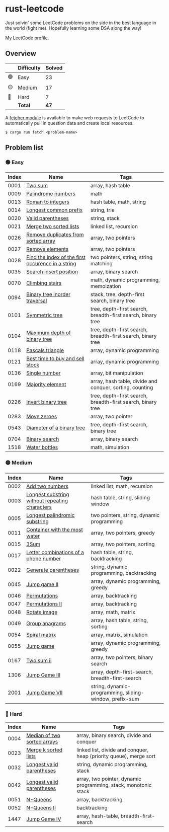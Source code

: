# rust-leetcode

Just solvin' some LeetCode problems on the side in the best language in the
world (fight me). Hopefully learning some DSA along the way!

[My LeetCode profile](https://leetcode.com/u/BenZeen/).

## Overview

|     | Difficulty | Solved |
| --- | ---------- | ------ |
| 🟢  | Easy       | 23     |
| 🟡  | Medium     | 17     |
| 🔴  | Hard       | 7      |
|     | **Total**  | **47** |## Fetcher

A
[fetcher module](https://github.com/BenDeJonge/rust-leetcode/tree/main/src/fetcher)
is available to make web requests to LeetCode to automatically pull in question
data and create local resources.

```
$ cargo run fetch <problem-name>
```

## Problem list

### 🟢 Easy

| Index | Name                                                                                                                                   | Tags                                                        |
| ----- | -------------------------------------------------------------------------------------------------------------------------------------- | ----------------------------------------------------------- |
| 0001  | [Two sum](https://leetcode.com/problems/two-sum/)                                                                                      | array, hash table                                           |
| 0009  | [Palindrome numbers](https://leetcode.com/problems/palindrome-number/)                                                                 | math                                                        |
| 0013  | [Roman to integers](https://leetcode.com/problems/roman-to-integer/)                                                                   | hash table, math, string                                    |
| 0014  | [Longest common prefix](https://leetcode.com/problems/longest-common-prefix/)                                                          | string, trie                                                |
| 0020  | [Valid parentheses](https://leetcode.com/problems/valid-parentheses/)                                                                  | string, stack                                               |
| 0021  | [Merge two sorted lists](https://leetcode.com/problems/merge-two-sorted-lists/)                                                        | linked list, recursion                                      |
| 0026  | [Remove duplicates from sorted array](https://leetcode.com/problems/merge-two-sorted-lists/)                                           | array, two pointers                                         |
| 0027  | [Remove elements](https://leetcode.com/problems/remove-element/)                                                                       | array, two pointers                                         |
| 0028  | [Find the index of the first occurence in a string](https://leetcode.com/problems/find-the-index-of-the-first-occurrence-in-a-string/) | two pointers, string, string matching                       |
| 0035  | [Search insert position](https://leetcode.com/problems/search-insert-position/)                                                        | array, binary search                                        |
| 0070  | [Climbing stairs](https://leetcode.com/problems/climbing-stairs/)                                                                      | math, dynamic programming, memoization                      |
| 0094  | [Binary tree inorder traversal](https://leetcode.com/problems/binary-tree-inorder-traversal/)                                          | stack, tree, depth-first search, binary tree                |
| 0101  | [Symmetric tree](https://leetcode.com/problems/symmetric-tree/)                                                                        | tree, depth-first search, breadth-first search, binary tree |
| 0104  | [Maximum depth of binary tree](https://leetcode.com/problems/maximum-depth-of-binary-tree/)                                            | tree, depth-first search, breadth-first search, binary tree |
| 0118  | [Pascals triangle](https://leetcode.com/problems/pascals-triangle/)                                                                    | array, dynamic programming                                  |
| 0121  | [Best time to buy and sell stock](https://leetcode.com/problems/best-time-to-buy-and-sell-stock/)                                      | array, dynamic programming                                  |
| 0136  | [Single number](https://leetcode.com/problems/single-number/)                                                                          | array, bit manipulation                                     |
| 0169  | [Majority element](https://leetcode.com/problems/majority-element/)                                                                    | array, hash table, divide and conquer, sorting, counting    |
| 0226  | [Invert binary tree](https://leetcode.com/problems/invert-binary-tree/)                                                                | tree, depth-first search, breadth-first search, binary tree |
| 0283  | [Move zeroes](https://leetcode.com/problems/move-zeroes/)                                                                              | array, two pointer                                          |
| 0543  | [Diameter of a binary tree](https://leetcode.com/problems/diameter-of-a-binary-tree/)                                                  | tree, depth-first search, binary tree                       |
| 0704  | [Binary search](https://leetcode.com/problems/binary-search/)                                                                          | array, binary search                                        |
| 1518  | [Water bottles](https://leetcode.com/problems/water-bottles/)                                                                          | math, simulation                                            |

### 🟡 Medium

| Index | Name                                                                                                                            | Tags                                            |
| ----- | ------------------------------------------------------------------------------------------------------------------------------- | ----------------------------------------------- |
| 0002  | [Add two numbers](https://leetcode.com/problems/add-two-numbers/)                                                               | linked list, math, recursion                    |
| 0003  | [Longest substring without repeating characters](https://leetcode.com/problems/longest-substring-without-repeating-characters/) | hash table, string, sliding window              |
| 0005  | [Longest palindromic substring](https://leetcode.com/problems/longest-palindromic-substring/)                                   | two pointers, string, dynamic programming       |
| 0011  | [Container with the most water](https://leetcode.com/problems/container-with-most-water/)                                       | array, two pointers, greedy                     |
| 0015  | [3Sum](https://leetcode.com/problems/3sum/)                                                                                     | array, two pointers, sorting                    |
| 0017  | [Letter combinations of a phone number](https://leetcode.com/problems/letter-combinations-of-a-phone-number/)                   | hash table, string, backtracking                |
| 0022  | [Generate parentheses](https://leetcode.com/problems/generate-parentheses/)                                                     | string, dynamic programming, backtracking       |
| 0045  | [Jump game II](https://leetcode.com/problems/jump-game-ii/)                                                                     | array, dynamic programming, greedy              |
| 0046  | [Permutations](https://leetcode.com/problems/permutations/)                                                                     | array, backtracking                             |
| 0047  | [Permutations II](https://leetcode.com/problems/permutations-ii/)                                                               | array, backtracking                             |
| 0048  | [Rotate image](https://leetcode.com/problems/rotate-image/)                                                                     | array, math, matrix                             |
| 0049  | [Group anagrams](https://leetcode.com/problems/group-anagrams/)                                                                 | array, hash table, string, sorting              |
| 0054  | [Spiral matrix](https://leetcode.com/problems/spiral-matrix/)                                                                   | array, matrix, simulation                       |
| 0055  | [Jump game](https://leetcode.com/problems/jump-game/)                                                                           | array, dynamic programming, greedy              |
| 0167  | [Two sum ii](https://leetcode.com/problems/two-sum-ii-input-array-is-sorted/)                                                   | array, two pointers, binary search              |
| 1306  | [Jump Game III](https://leetcode.com/problems/jump-game-iii/)                                                                   | array, depth-first-search, breadth-first-search |
| 2001 | [Jump Game VII](https://leetcode.com/problems/jump-game-vii/) | string, dynamic-programming, sliding-window, prefix-sum |

### 🔴 Hard

| Index | Name                                                                                      | Tags                                                               |
| ----- | ----------------------------------------------------------------------------------------- | ------------------------------------------------------------------ |
| 0004  | [Median of two sorted arrays](https://leetcode.com/problems/median-of-two-sorted-arrays/) | array, binary search, divide and conquer                           |
| 0023  | [Merge k sorted lists](https://leetcode.com/problems/merge-k-sorted-lists/)               | linked list, divide and conquer, heap (priority queue), merge sort |
| 0032  | [Longest valid parentheses](https://leetcode.com/problems/longest-valid-parentheses/)     | string, dynamic programming, stack                                 |
| 0042  | [Longest valid parentheses](https://leetcode.com/problems/trapping-rain-water/)           | array, two pointer, dynamic programming, stack, monotonic stack    |
| 0051  | [N-Queens](https://leetcode.com/problems/n-queens/)                                       | array, backtracking                                                |
| 0052  | [N-Queens II](https://leetcode.com/problems/n-queens-ii/)                                 | backtracking                                                       |
| 1447 | [Jump Game IV](https://leetcode.com/problems/jump-game-iv/) | array, hash-table, breadth-first-search |
